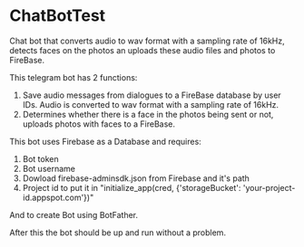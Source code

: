 # ChatBotTest
Chat bot that converts audio to wav format with a sampling rate of 16kHz, detects faces on the photos an uploads these audio files and photos to FireBase.

This telegram bot has 2 functions:
1) Save audio messages from dialogues to a FireBase database by user IDs. Audio is converted to wav format with a sampling rate of 16kHz.
2) Determines whether there is a face in the photos being sent or not, uploads photos with faces to a FireBase.

This bot uses Firebase as a Database and requires:
1) Bot token
2) Bot username
3) Dowload firebase-adminsdk.json from Firebase and it's path
4) Project id to put it in "initialize_app(cred, {'storageBucket': 'your-project-id.appspot.com'})"

And to create Bot using BotFather.

After this the bot should be up and run without a problem.
